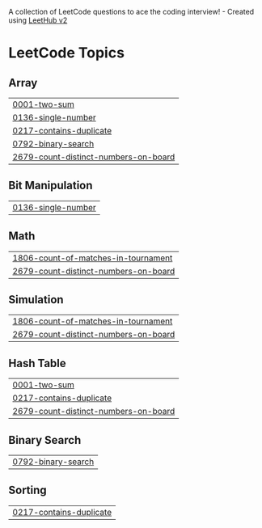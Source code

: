 A collection of LeetCode questions to ace the coding interview! - Created using [LeetHub v2](https://github.com/arunbhardwaj/LeetHub-2.0)
<!---LeetCode Topics Start-->
# LeetCode Topics
## Array
|  |
| ------- |
| [0001-two-sum](https://github.com/Kavi0205/Leetcode/tree/master/0001-two-sum) |
| [0136-single-number](https://github.com/Kavi0205/Leetcode/tree/master/0136-single-number) |
| [0217-contains-duplicate](https://github.com/Kavi0205/Leetcode/tree/master/0217-contains-duplicate) |
| [0792-binary-search](https://github.com/Kavi0205/Leetcode/tree/master/0792-binary-search) |
| [2679-count-distinct-numbers-on-board](https://github.com/Kavi0205/Leetcode/tree/master/2679-count-distinct-numbers-on-board) |
## Bit Manipulation
|  |
| ------- |
| [0136-single-number](https://github.com/Kavi0205/Leetcode/tree/master/0136-single-number) |
## Math
|  |
| ------- |
| [1806-count-of-matches-in-tournament](https://github.com/Kavi0205/Leetcode/tree/master/1806-count-of-matches-in-tournament) |
| [2679-count-distinct-numbers-on-board](https://github.com/Kavi0205/Leetcode/tree/master/2679-count-distinct-numbers-on-board) |
## Simulation
|  |
| ------- |
| [1806-count-of-matches-in-tournament](https://github.com/Kavi0205/Leetcode/tree/master/1806-count-of-matches-in-tournament) |
| [2679-count-distinct-numbers-on-board](https://github.com/Kavi0205/Leetcode/tree/master/2679-count-distinct-numbers-on-board) |
## Hash Table
|  |
| ------- |
| [0001-two-sum](https://github.com/Kavi0205/Leetcode/tree/master/0001-two-sum) |
| [0217-contains-duplicate](https://github.com/Kavi0205/Leetcode/tree/master/0217-contains-duplicate) |
| [2679-count-distinct-numbers-on-board](https://github.com/Kavi0205/Leetcode/tree/master/2679-count-distinct-numbers-on-board) |
## Binary Search
|  |
| ------- |
| [0792-binary-search](https://github.com/Kavi0205/Leetcode/tree/master/0792-binary-search) |
## Sorting
|  |
| ------- |
| [0217-contains-duplicate](https://github.com/Kavi0205/Leetcode/tree/master/0217-contains-duplicate) |
<!---LeetCode Topics End-->
